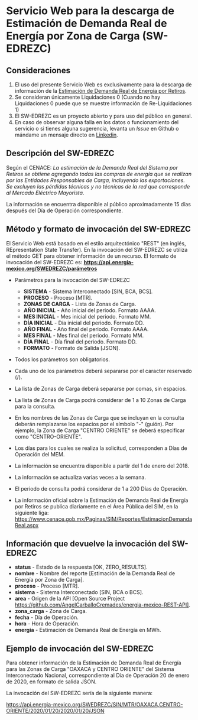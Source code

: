 # Servicio Web para la descarga de Estimación de Demanda Real de Energía por Zona de Carga (SW-EDREZC)

## Consideraciones

1. El uso del presente Servicio Web es exclusivamente para la descarga de información de la [Estimación de Demanda Real de Energía por Retiros](https://www.cenace.gob.mx/Paginas/SIM/Reportes/EstimacionDemandaReal.aspx).
2. Se consideran únicamente Liquidaciones 0 (Cuando no hay Liquidaciones 0 puede que se muestre información de Re-Liquidaciones 1)
3. El SW-EDREZC es un proyecto abierto y para uso del público en general.
4. En caso de observar alguna falla en los datos o funcionamiento del servicio o si tienes alguna sugerencia, levanta un *Issue* en Github o mándame un mensaje directo en [Linkedin](https://www.linkedin.com/in/angelcarballo/).

## Descripción del SW-EDREZC
Según el CENACE: *La estimación de la Demanda Real del Sistema por Retiros se obtiene agregando todas las compras de energía que se realizan por las Entidades Responsables de Carga, incluyendo las exportaciones. Se excluyen las pérdidas técnicas y no técnicas de la red que corresponde al Mercado Eléctrico Mayorista*.

La información se encuentra disponible al público aproximadamente 15 días después del Día de Operación correspondiente.

## Método y formato de invocación del SW-EDREZC
El Servicio Web está basado en el estilo arquitectónico "REST" (en inglés, REpresentation State Transfer). En la invocación del SW-EDREZC se utiliza el método GET para obtener información de un recurso.
El formato de invocación del SW-EDREZC es:
**https://api.energia-mexico.org/SWEDREZC/parámetros**

* Parámetros para la invocación del SW-EDREZC
    * **SISTEMA** - Sistema Interconectado [SIN, BCA, BCS].
    * **PROCESO** - Proceso [MTR].
    * **ZONAS DE CARGA** - Lista de Zonas de Carga.
    * **AÑO INICIAL** - Año inicial del periodo. Formato AAAA.
    * **MES INICIAL** - Mes inicial del periodo. Formato MM.
    * **DÍA INICIAL** - Día inicial del periodo. Formato DD.
    * **AÑO FINAL** - Año final del periodo. Formato AAAA.
    * **MES FINAL** - Mes final del periodo. Formato MM.
    * **DÍA FINAL** - Día final del periodo. Formato DD.
    * **FORMATO** - Formato de Salida [JSON].


* Todos los parámetros son obligatorios.
* Cada uno de los parámetros deberá separarse por el caracter reservado (/).
* La lista de Zonas de Carga deberá separarse por comas, sin espacios.
* La lista de Zonas de Carga podrá considerar de 1 a 10 Zonas de Carga para la consulta.
* En los nombres de las Zonas de Carga que se incluyan en la consulta deberán remplazarse los espacios por el símbolo "-" (guión). Por ejemplo, la Zona de Carga "CENTRO ORIENTE" se deberá especificar como "CENTRO-ORIENTE".
* Los días para los cuales se realiza la solicitud, corresponden a Días de Operación del MEM.
* La información se encuentra disponible a partir del 1 de enero del 2018.
* La información se actualiza varias veces a la semana.
* El periodo de consulta podrá considerar de 1 a 200 Días de Operación.
* La información oficial sobre la Estimación de Demanda Real de Energía por Retiros se publica diariamente en el Área Pública del SIM, en la siguiente liga:
https://www.cenace.gob.mx/Paginas/SIM/Reportes/EstimacionDemandaReal.aspx

## Información que devuelve la invocación del SW-EDREZC

* **status** - Estado de la respuesta [OK, ZERO_RESULTS].
* **nombre** - Nombre del reporte [Estimación de la Demanda Real de Energía por Zona de Carga].
* **proceso** - Proceso [MTR].
* **sistema** - Sistema Interconectado [SIN, BCA o BCS].
* **area** - Origen de la API [Open Source Project https://github.com/AngelCarballoCremades/energia-mexico-REST-API].
* **zona_carga** - Zona de Carga.
* **fecha** - Día de Operación.
* **hora** - Hora de Operación.
* **energia** - Estimación de Demanda Real de Energía en MWh.

## Ejemplo de invocación del SW-EDREZC
Para obtener información de la Estimación de Demanda Real de Energía para las Zonas de Carga "OAXACA y CENTRO ORIENTE" del Sistema Interconectado Nacional, correspondiente al Día de Operación 20 de enero de 2020, en formato de salida JSON.

La invocación del SW-EDREZC sería de la siguiente manera:

https://api.energia-mexico.org/SWEDREZC/SIN/MTR/OAXACA,CENTRO-ORIENTE/2020/01/20/2020/01/20/JSON